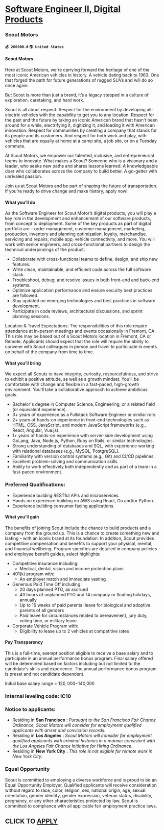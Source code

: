 # [Software Engineer II, Digital Products](https://www.remotewlb.com/apply/software-engineer-ii-digital-products-59789)  
### Scout Motors  
#### `💰 260000.0` `🌎 United States`  

####  Scout Motors

Here at Scout Motors, we're carrying forward the heritage of one of the most iconic American vehicles in history. A vehicle dating back to 1960. One that forged the path for future generations of rugged SUVs and will do so once again.

But Scout is more than just a brand, it’s a legacy steeped in a culture of exploration, caretaking, and hard work.

Scout is all about respect. Respect for the environment by developing all-electric vehicles with the capability to get you to any location. Respect for the past and the future by taking an iconic American brand that hasn’t been around for a while, electrifying it, digitizing it, and loading it with American innovation. Respect for communities by creating a company that stands for its people and its customers. And respect for both work and play, with vehicles that are equally at home at a camp site, a job site, or on a Tuesday commute.

At Scout Motors, we empower our talented, inclusive, and entrepreneurial teams to innovate. What makes a Scout? Someone who is a visionary and a leader, who seeks new paths and shares lessons learned. A knowledgeable doer who collaborates across the company to build better. A go-getter with unrivaled passion.

Join us at Scout Motors and be part of shaping the future of transportation. If you're ready to drive change and make history, apply now!

#### What you’ll do

As the Software Engineer for Scout Motor’s digital products, you will play a key role in the development and enhancement of our software products, from concept to deployment. Some of the key products as part of digital portfolio are – order management, customer management, marketing, production, inventory and planning optimization, loyalty, merchandise, servicing and repairs, mobile app, vehicle connectivity, and more. You will work with senior engineers, and cross-functional partners to design the technical underpinnings of the product.

  * Collaborate with cross-functional teams to define, design, and ship new features.
  * Write clean, maintainable, and efficient code across the full software stack.
  * Troubleshoot, debug, and resolve issues in both front-end and back-end systems.
  * Optimize application performance and ensure security best practices are followed.
  * Stay updated on emerging technologies and best practices in software development.
  * Participate in code reviews, architectural discussions, and sprint planning sessions.

Location & Travel Expectations: The responsibilities of this role require attendance at in-person meetings and events occasionally in Fremont, CA. This role may be based out of a Scout Motors location in Fremont, CA or Remote. Applicants should expect that the role will require the ability to convene with Scout colleagues in person and travel to participate in events on behalf of the company from time to time.

#### What you’ll bring

We expect all Scouts to have integrity, curiosity, resourcefulness, and strive to exhibit a positive attitude, as well as a growth mindset. You’ll be comfortable with change and flexible in a fast-paced, high-growth environment. You’ll take a collaborative approach to achieve ambitious goals.

  * Bachelor's degree in Computer Science, Engineering, or a related field (or equivalent experience).
  * 3+ years of experience as a Fullstack Software Engineer or similar role.
  * 2+ years of hands-on experience in front-end technologies such as HTML, CSS, JavaScript, and modern JavaScript frameworks (e.g., React, Angular, Vue.js).
  * 1+ years of hands-on experience with server-side development using GoLang, Java, Node.js, Python, Ruby on Rails, or similar technologies.
  * Strong understanding of databases and SQL, with experience working with relational databases (e.g., MySQL, PostgreSQL).
  * Familiarity with version control systems (e.g., Git) and CI/CD pipelines.
  * Excellent problem-solving and communication skills.
  * Ability to work effectively both independently and as part of a team in a fast-paced environment.

### Preferred Qualifications:

  * Experience building RESTful APIs and microservices.
  * Hands on experience building on AWS using React, Go and/or Python.
  * Experience building consumer facing applications.

#### What you'll gain

The benefits of joining Scout include the chance to build products and a company from the ground up. This is a chance to create something new and lasting – with an iconic brand at its foundation. In addition, Scout provides competitive compensation and benefits to support your physical, mental, and financial wellbeing. Program specifics are detailed in company policies and employee benefit guides, select highlights:

  * Competitive insurance including:
    * Medical, dental, vision and income protection plans
  * 401(k) program with:
    * An employer match and immediate vesting
  * Generous Paid Time Off including:
    * 20 days planned PTO, as accrued
    * 40 hours of unplanned PTO and 14 company or floating holidays, annually
    * Up to 16 weeks of paid parental leave for biological and adoptive parents of all genders
    * Paid leave for circumstances related to bereavement, jury duty, voting time, or military leave
  * Corporate Vehicle Program with:
    * Eligibility to lease up to 2 vehicles at competitive rates

#### Pay Transparency

This is a full-time, exempt position eligible to receive a base salary and to participate in an annual performance bonus program. Final salary offered will be determined based on factors including but not limited to the candidate's skills and experience. The annual performance bonus program is preset and not candidate dependent.

Initial base salary range = $120,000-$140,000

### Internal leveling code: IC10

### Notice to applicants:

  * Residing in **San Francisco** : _Pursuant to the San Francisco Fair Chance Ordinance, Scout Motors will consider for employment qualified applicants with arrest and conviction records._
  * Residing in **Los Angeles** : _Scout Motors will consider for employment qualified applicants with criminal histories in a manner consistent with the Los Angeles Fair Chance Initiative for Hiring Ordinance._
  * Residing in **New York City** : _This role is not eligible for remote work in New York City._

### Equal Opportunity

Scout is committed to employing a diverse workforce and is proud to be an Equal Opportunity Employer. Qualified applicants will receive consideration without regard to race, color, religion, sex, national origin, age, sexual orientation, gender identity, gender expression, veteran status, disability, pregnancy, or any other characteristics protected by law. Scout is committed to compliance with all applicable fair employment practice laws.

  
## CLICK TO [APPLY](https://www.remotewlb.com/apply/software-engineer-ii-digital-products-59789)

